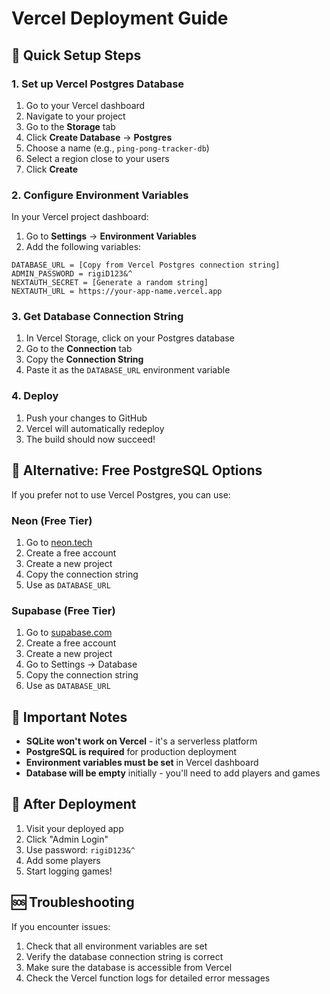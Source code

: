 # Vercel Deployment Guide

## 🚀 Quick Setup Steps

### 1. Set up Vercel Postgres Database

1. Go to your Vercel dashboard
2. Navigate to your project
3. Go to the **Storage** tab
4. Click **Create Database** → **Postgres**
5. Choose a name (e.g., `ping-pong-tracker-db`)
6. Select a region close to your users
7. Click **Create**

### 2. Configure Environment Variables

In your Vercel project dashboard:

1. Go to **Settings** → **Environment Variables**
2. Add the following variables:

```
DATABASE_URL = [Copy from Vercel Postgres connection string]
ADMIN_PASSWORD = rigiD123&^
NEXTAUTH_SECRET = [Generate a random string]
NEXTAUTH_URL = https://your-app-name.vercel.app
```

### 3. Get Database Connection String

1. In Vercel Storage, click on your Postgres database
2. Go to the **Connection** tab
3. Copy the **Connection String**
4. Paste it as the `DATABASE_URL` environment variable

### 4. Deploy

1. Push your changes to GitHub
2. Vercel will automatically redeploy
3. The build should now succeed!

## 🔧 Alternative: Free PostgreSQL Options

If you prefer not to use Vercel Postgres, you can use:

### Neon (Free Tier)
1. Go to [neon.tech](https://neon.tech)
2. Create a free account
3. Create a new project
4. Copy the connection string
5. Use as `DATABASE_URL`

### Supabase (Free Tier)
1. Go to [supabase.com](https://supabase.com)
2. Create a free account
3. Create a new project
4. Go to Settings → Database
5. Copy the connection string
6. Use as `DATABASE_URL`

## 📝 Important Notes

- **SQLite won't work on Vercel** - it's a serverless platform
- **PostgreSQL is required** for production deployment
- **Environment variables must be set** in Vercel dashboard
- **Database will be empty** initially - you'll need to add players and games

## 🎯 After Deployment

1. Visit your deployed app
2. Click "Admin Login"
3. Use password: `rigiD123&^`
4. Add some players
5. Start logging games!

## 🆘 Troubleshooting

If you encounter issues:
1. Check that all environment variables are set
2. Verify the database connection string is correct
3. Make sure the database is accessible from Vercel
4. Check the Vercel function logs for detailed error messages
